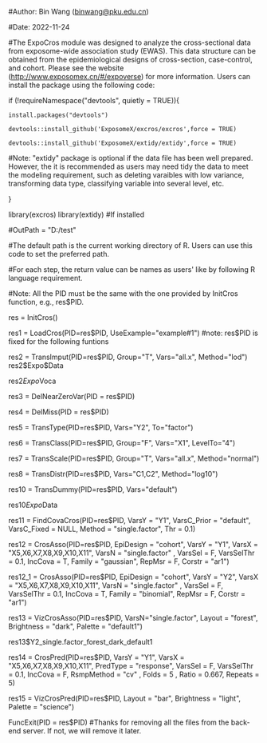#Author: Bin Wang (binwang@pku.edu.cn)

#Date: 2022-11-24

#The ExpoCros module was designed to analyze the cross-sectional data from exposome-wide association study (EWAS). This data structure can be obtained from the epidemiological designs of cross-section, case-control, and cohort. Please see the website (http://www.exposomex.cn/#/expoverse) for more information. Users can install the package using the following code:

if (!requireNamespace("devtools", quietly = TRUE)){

    install.packages("devtools")
    
    devtools::install_github('ExposomeX/excros/excros',force = TRUE)
    
    devtools::install_github('ExposomeX/extidy/extidy',force = TRUE) 
    
#Note: "extidy" package is optional if the data file has been well prepared. However, the it is recommended as users may need tidy the data to meet the modeling requirement, such as deleting varaibles with low variance, transforming data type, classifying variable into several level, etc.

}


library(excros)
library(extidy) #If installed

#OutPath = "D:/test" 

#The default path is the current working directory of R. Users can use this code to set the preferred path.

#For each step, the return value can be names as users' like by following R language requirement. 

#Note: All the PID must be the same with the one provided by InitCros function, e.g., res$PID.

res = InitCros()

res1 = LoadCros(PID=res$PID, UseExample="example#1") #note: res$PID is fixed for the following funtions
                
res2 = TransImput(PID=res$PID,
                  Group="T",
                  Vars="all.x",
                  Method="lod")
res2$Expo$Data

res2$Expo$Voca

res3 = DelNearZeroVar(PID = res$PID)

res4 = DelMiss(PID = res$PID)

res5 = TransType(PID=res$PID,
                 Vars="Y2",
                 To="factor")
                 
res6 = TransClass(PID=res$PID,
                  Group="F",
                  Vars="X1",
                  LevelTo="4")
                  
res7 = TransScale(PID=res$PID,
                  Group="T",
                  Vars="all.x",
                  Method="normal")
                  
res8 = TransDistr(PID=res$PID,
                  Vars="C1,C2",
                  Method="log10")
                  
res10 = TransDummy(PID=res$PID,
                   Vars="default")

res10$Expo$Data 

res11 = FindCovaCros(PID=res$PID, 
                     VarsY = "Y1",
                     VarsC_Prior = "default",
                     VarsC_Fixed = NULL,
                     Method = "single.factor",
                     Thr = 0.1)
                     
res12 = CrosAsso(PID=res$PID,
                 EpiDesign = "cohort",
                 VarsY = "Y1",
                 VarsX = "X5,X6,X7,X8,X9,X10,X11", 
                 VarsN = "single.factor" ,
                 VarsSel = F,
                 VarsSelThr = 0.1,
                 IncCova = T,
                 Family = "gaussian",
                 RepMsr = F,
                 Corstr = "ar1")

res12_1 = CrosAsso(PID=res$PID,
                   EpiDesign = "cohort",
                   VarsY = "Y2",
                   VarsX = "X5,X6,X7,X8,X9,X10,X11", 
                   VarsN = "single.factor" ,
                   VarsSel = F,
                   VarsSelThr = 0.1,
                   IncCova = T,
                   Family = "binomial",
                   RepMsr = F,
                   Corstr = "ar1")


res13 = VizCrosAsso(PID=res$PID,
                    VarsN="single.factor",
                    Layout = "forest",
                    Brightness = "dark",
                    Palette = "default1")

res13$Y2_single.factor_forest_dark_default1 

res14 = CrosPred(PID=res$PID,
                 VarsY = "Y1",
                 VarsX = "X5,X6,X7,X8,X9,X10,X11",
                 PredType = "response",
                 VarsSel = F,
                 VarsSelThr = 0.1,
                 IncCova = F,
                 RsmpMethod = "cv" ,
                 Folds = 5 ,
                 Ratio = 0.667,
                 Repeats = 5)

res15 = VizCrosPred(PID=res$PID,
                    Layout = "bar",
                    Brightness = "light",
                    Palette = "science")

FuncExit(PID = res$PID) #Thanks for removing all the files from the back-end server. If not, we will remove it later.


